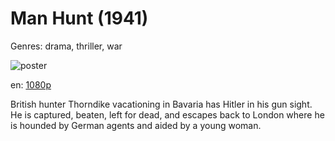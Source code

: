# Man Hunt (1941)

Genres: drama, thriller, war

![poster](http://image.tmdb.org/t/p/w500/jpS47a2wgePLLReHPbNQ4oYSBFf.jpg)

en:
  [1080p](magnet:?xt=urn:btih:ec70141f8005a5123cefdfe273ab033fde177533&dn=Man+Hunt+%281941%29+1080p+BrRip+x264+-+YIFY&tr=udp%3A%2F%2Ftracker.openbittorrent.com%3A80%2Fannounce&tr=udp%3A%2F%2Fglotorrents.pw%3A6969%2Fannounce&tr=udp%3A%2F%2Ftracker.openbittorrent.com%3A80%2Fannounce&tr=udp%3A%2F%2Ftracker.opentrackr.org%3A1337%2Fannounce&tr=udp%3A%2F%2Fzer0day.to%3A1337%2Fannounce&tr=udp%3A%2F%2Ftracker.coppersurfer.tk%3A6969%2Fannounce)
  


British hunter Thorndike vacationing in Bavaria has Hitler in his gun sight. He is captured, beaten, left for dead, and escapes back to London where he is hounded by German agents and aided by a young woman.